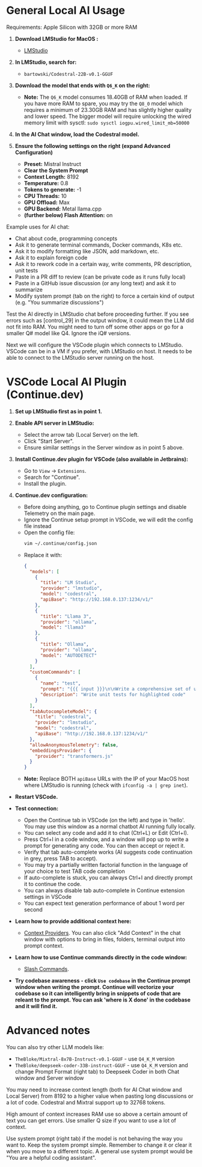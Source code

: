 # General Local AI Usage

Requirements: Apple Silicon with 32GB or more RAM

1. **Download LMStudio for MacOS :**
   - [LMStudio](https://lmstudio.ai/)

2. **In LMStudio, search for:**
   - `bartowski/Codestral-22B-v0.1-GGUF`

3. **Download the model that ends with `Q6_K` on the right:**
   - **Note:** The `Q6_K` model consumes 18.40GB of RAM when loaded. If you have more RAM to spare, you may try the `Q8_0` model which requires a minimum of 23.30GB RAM and has slightly higher quality and lower speed. The bigger model will require unlocking the wired memory limit with sysctl:
`sudo sysctl iogpu.wired_limit_mb=50000`

4. **In the AI Chat window, load the Codestral model.**

5. **Ensure the following settings on the right (expand Advanced Configuration)**
   - **Preset:** Mistral Instruct
   - **Clear the System Prompt**
   - **Context Length:** 8192
   - **Temperature:** 0.8
   - **Tokens to generate:** -1
   - **CPU Threads:** 10
   - **GPU Offload:** Max
   - **GPU Backend:** Metal llama.cpp
   - **(further below) Flash Attention:** on

Example uses for AI chat:
 - Chat about code, programming concepts
 - Ask it to generate terminal commands, Docker commands, K8s etc.
 - Ask it to modify formatting like JSON, add markdown, etc.
 - Ask it to explain foreign code
 - Ask it to rework code in a certain way, write comments, PR description, unit tests
 - Paste in a PR diff to review (can be private code as it runs fully local)
 - Paste in a GitHub issue discussion (or any long text) and ask it to summarize
 - Modify system prompt (tab on the right) to force a certain kind of output (e.g. "You summarize discussions")

Test the AI directly in LMStudio chat before proceeding further. If you see errors such as [control_29] in the output window, it could mean the LLM did not fit into RAM. You might need to turn off some other apps or go for a smaller Q# model like Q4. Ignore the iQ# versions.

Next we will configure the VSCode plugin which connects to LMStudio. VSCode can be in a VM if you prefer, with LMStudio on host. It needs to be able to connect to the LMStudio server running on the host.

# VSCode Local AI Plugin (Continue.dev)

1. **Set up LMStudio first as in point 1.**

2. **Enable API server in LMStudio:**
   - Select the arrow tab (Local Server) on the left.
   - Click "Start Server".
   - Ensure similar settings in the Server window as in point 5 above.

3. **Install Continue.dev plugin for VSCode (also available in Jetbrains):**
   - Go to `View` -> `Extensions`.
   - Search for "Continue".
   - Install the plugin.

4. **Continue.dev configuration:**
   - Before doing anything, go to Continue plugin settings and disable Telemetry on the main page.
   - Ignore the Continue setup prompt in VSCode, we will edit the config file instead
   - Open the config file:
     ```sh
     vim ~/.continue/config.json
     ```
   - Replace it with:
     ```json
     {
       "models": [
         {
           "title": "LM Studio",
           "provider": "lmstudio",
           "model": "codestral",
           "apiBase": "http://192.168.0.137:1234/v1/"
         },
         {
           "title": "Llama 3",
           "provider": "ollama",
           "model": "llama3"
         },
         {
           "title": "Ollama",
           "provider": "ollama",
           "model": "AUTODETECT"
         }
       ],
       "customCommands": [
         {
           "name": "test",
           "prompt": "{{{ input }}}\n\nWrite a comprehensive set of unit tests for the selected code. It should setup, run tests that check for correctness including important edge cases, and teardown. Ensure that the tests are complete and sophisticated. Give the tests just as chat output, don't edit any file.",
           "description": "Write unit tests for highlighted code"
         }
       ],
       "tabAutocompleteModel": {
         "title": "codestral",
         "provider": "lmstudio",
         "model": "codestral",
         "apiBase": "http://192.168.0.137:1234/v1/"
       },
       "allowAnonymousTelemetry": false,
       "embeddingsProvider": {
         "provider": "transformers.js"
       }
     }
     ```
   - **Note:** Replace BOTH `apiBase` URLs with the IP of your MacOS host where LMStudio is running (check with `ifconfig -a | grep inet`).

- **Restart VSCode.**
- **Test connection:**
  - Open the Continue tab in VSCode (on the left) and type in 'hello'. You may use this window as a normal chatbot AI running fully locally.
  - You can select any code and add it to chat (Ctrl+L) or Edit (Ctrl+I).
  - Press Ctrl+I in a code window, and a window will pop up to write a prompt for generating any code. You can then accept or reject it.
  - Verify that tab auto-complete works (AI suggests code continuation in grey, press TAB to accept).
  - You may try a partially written factorial function in the language of your choice to test TAB code completion
  - If auto-complete is stuck, you can always Ctrl+I and directly prompt it to continue the code.
  - You can always disable tab auto-complete in Continue extension settings in VSCode
  - You can expect text generation performance of about 1 word per second 

- **Learn how to provide additional context here:**
  - [Context Providers](https://docs.continue.dev/customization/context-providers). You can also click "Add Context" in the chat window with options to bring in files, folders, terminal output into prompt context.

- **Learn how to use Continue commands directly in the code window:**
  - [Slash Commands](https://docs.continue.dev/customization/slash-commands).

- **Try codebase awareness - click `Use codebase` in the Continue prompt window when writing the prompt. Continue will vectorize your codebase so it can intelligently bring in snippets of code that are releant to the prompt. You can ask 'where is X done' in the codebase and it will find it.**

# Advanced notes

You can also try other LLM models like:
- `TheBloke/Mixtral-8x7B-Instruct-v0.1-GGUF` - use `Q4_K_M` version
- `TheBloke/deepseek-coder-33B-instruct-GGUF` - use `Q4_K_M` version and change Prompt Format (right tab) to Deepseek Coder in both Chat window and Server window

You may need to increase context length (both for AI Chat window and Local Server) from 8192 to a higher value when pasting long discussions or a lot of code. Codestral and Mixtral support up to 32768 tokens.

High amount of context increases RAM use so above a certain amount of text you can get errors. Use smaller Q size if you want to use a lot of context.

Use system prompt (right tab) if the model is not behaving the way you want to. Keep the system prompt simple. Remember to change it or clear it when you move to a different topic. A general use system prompt would be "You are a helpful coding assistant".
